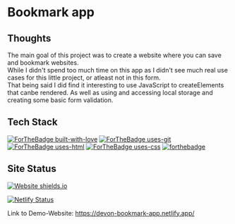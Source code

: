 # Bookmark app

## Thoughts

The main goal of this project was to create a website where you can save and bookmark websites. 
<br>
While I didn't spend too much time on this app as I didn't see much real use cases for this little project, or atleast not in this form.
<br>
That being said I did find it interesting to use JavaScript to createElements that canbe rendered.
As well as using and accessing local storage and creating some basic form validation. 


## Tech Stack
[![ForTheBadge built-with-love](http://ForTheBadge.com/images/badges/built-with-love.svg)](https://github.com/sahiljamwal)
[![ForTheBadge uses-git](http://ForTheBadge.com/images/badges/uses-git.svg)](https://GitHub.com/)
[![ForTheBadge uses-html](http://ForTheBadge.com/images/badges/uses-html.svg)](http://ForTheBadge.com)
[![ForTheBadge uses-css](http://ForTheBadge.com/images/badges/uses-css.svg)](http://ForTheBadge.com)
[![forthebadge](https://forthebadge.com/images/badges/made-with-javascript.svg)](https://forthebadge.com)



## Site Status 
[![Website shields.io](https://img.shields.io/website-up-down-green-red/http/shields.io.svg)](http://shields.io/)

[![Netlify Status](https://api.netlify.com/api/v1/badges/42e8c06f-c2dd-4232-8ec6-eb06cf4d5de9/deploy-status)](https://app.netlify.com/sites/devon-bookmark-app/deploys)

Link to Demo-Website: https://devon-bookmark-app.netlify.app/

